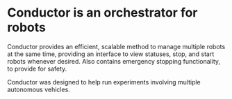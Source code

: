 # Conductor is an orchestrator for robots

Conductor provides an efficient, scalable method to manage multiple robots at the same time, providing an interface to view statuses, stop, and start robots whenever desired. Also contains emergency stopping functionality, to provide for safety.

Conductor was designed to help run experiments involving multiple autonomous vehicles.
